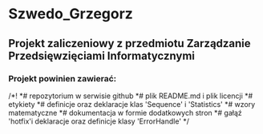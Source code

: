 # Szwedo_Grzegorz


## Projekt zaliczeniowy z przedmiotu Zarządzanie Przedsięwzięciami Informatycznymi

### Projekt powinien zawierać:

/*!
*# repozytorium w serwisie github
*# plik README.md i plik licencji
*# etykiety
*# definicje oraz deklaracje klas 'Sequence' i 'Statistics'
*# wzory matematyczne
*# dokumentacja w formie dodatkowych stron
*# gałąź 'hotfix'i deklaracje oraz definicje klasy 'ErrorHandle'
*/
